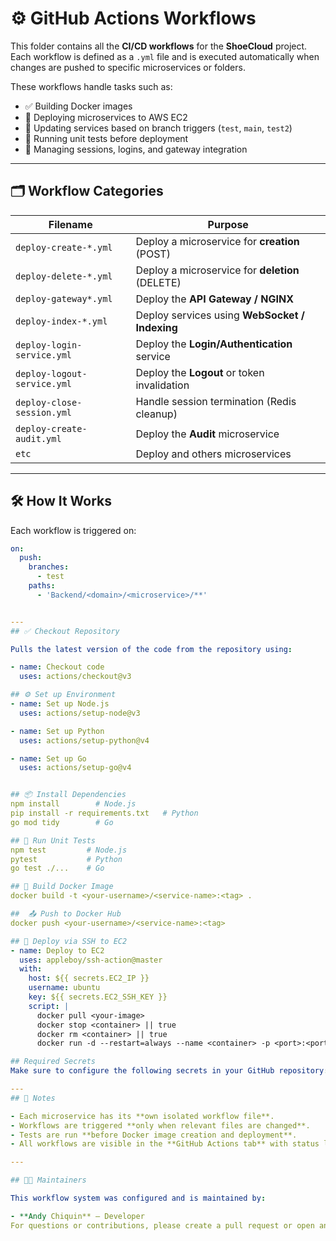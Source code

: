 # ⚙️ GitHub Actions Workflows

This folder contains all the **CI/CD workflows** for the **ShoeCloud** project.  
Each workflow is defined as a `.yml` file and is executed automatically when changes are pushed to specific microservices or folders.

These workflows handle tasks such as:

- ✅ Building Docker images
- 🚀 Deploying microservices to AWS EC2
- 🔁 Updating services based on branch triggers (`test`, `main`, `test2`)
- 🧪 Running unit tests before deployment
- 🔐 Managing sessions, logins, and gateway integration

---

## 🗂️ Workflow Categories

| Filename                        | Purpose                                      |
|---------------------------------|----------------------------------------------|
| `deploy-create-*.yml`          | Deploy a microservice for **creation** (POST) |
| `deploy-delete-*.yml`          | Deploy a microservice for **deletion** (DELETE) |
| `deploy-gateway*.yml`          | Deploy the **API Gateway / NGINX**           |
| `deploy-index-*.yml`           | Deploy services using **WebSocket / Indexing** |
| `deploy-login-service.yml`     | Deploy the **Login/Authentication** service  |
| `deploy-logout-service.yml`    | Deploy the **Logout** or token invalidation  |
| `deploy-close-session.yml`     | Handle session termination (Redis cleanup)   |
| `deploy-create-audit.yml`      | Deploy the **Audit** microservice            |
| `etc`                          | Deploy and others microservices              |


---

## 🛠️ How It Works

Each workflow is triggered on:

```yaml
on:
  push:
    branches:
      - test
    paths:
      - 'Backend/<domain>/<microservice>/**'


---
## ✅ Checkout Repository

Pulls the latest version of the code from the repository using:

- name: Checkout code
  uses: actions/checkout@v3

## ⚙️ Set up Environment
- name: Set up Node.js
  uses: actions/setup-node@v3

- name: Set up Python
  uses: actions/setup-python@v4

- name: Set up Go
  uses: actions/setup-go@v4


## 📦 Install Dependencies
npm install        # Node.js
pip install -r requirements.txt   # Python
go mod tidy        # Go

## 🧪 Run Unit Tests
npm test         # Node.js
pytest           # Python
go test ./...    # Go

## 🐳 Build Docker Image
docker build -t <your-username>/<service-name>:<tag> .

##  📤 Push to Docker Hub
docker push <your-username>/<service-name>:<tag>

## 📡 Deploy via SSH to EC2
- name: Deploy to EC2
  uses: appleboy/ssh-action@master
  with:
    host: ${{ secrets.EC2_IP }}
    username: ubuntu
    key: ${{ secrets.EC2_SSH_KEY }}
    script: |
      docker pull <your-image>
      docker stop <container> || true
      docker rm <container> || true
      docker run -d --restart=always --name <container> -p <port>:<port> --env-file .env <your-image>

## Required Secrets
Make sure to configure the following secrets in your GitHub repository:

---
## 📌 Notes

- Each microservice has its **own isolated workflow file**.
- Workflows are triggered **only when relevant files are changed**.
- Tests are run **before Docker image creation and deployment**.
- All workflows are visible in the **GitHub Actions tab** with status logs.

---

## 👨‍💻 Maintainers

This workflow system was configured and is maintained by:

- **Andy Chiquin** – Developer  
For questions or contributions, please create a pull request or open an issue in the repository.